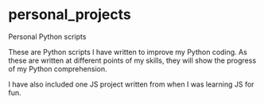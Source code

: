 # personal_projects
Personal Python scripts

These are Python scripts I have written to improve my Python coding. As these are written at different points of my skills, they will show the progress of my Python comprehension.

I have also included one JS project written from when I was learning JS for fun.
